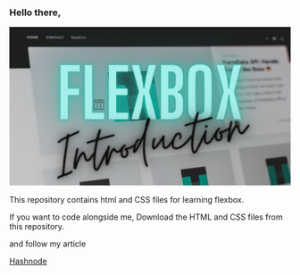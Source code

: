 ### Hello there,

![cover image](./cover.png)

This repository contains html and CSS files for learning flexbox.

If you want to code alongside me, Download the HTML and CSS files from this repository. 

and follow my article 

[Hashnode](https://shriram21.hashnode.dev/introduction-to-flex-box)





